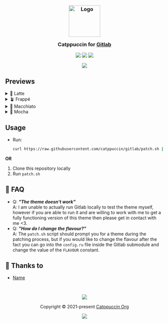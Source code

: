 <h3 align="center">
	<img src="https://raw.githubusercontent.com/catppuccin/catppuccin/main/assets/logos/exports/1544x1544_circle.png" width="100" alt="Logo"/><br/>
	<img src="https://raw.githubusercontent.com/catppuccin/catppuccin/main/assets/misc/transparent.png" height="30" width="0px"/>
	Catppuccin for <a href="https://gitlab.com/gitlab-org/gitlab">Gitlab</a>
	<img src="https://raw.githubusercontent.com/catppuccin/catppuccin/main/assets/misc/transparent.png" height="30" width="0px"/>
</h3>

<p align="center">
	<a href="https://github.com/catppuccin/gitlab/stargazers"><img src="https://img.shields.io/github/stars/catppuccin/gitlab?colorA=363a4f&colorB=b7bdf8&style=for-the-badge"></a>
	<a href="https://github.com/catppuccin/gitlab/issues"><img src="https://img.shields.io/github/issues/catppuccin/gitlab?colorA=363a4f&colorB=f5a97f&style=for-the-badge"></a>
	<a href="https://github.com/catppuccin/gitlab/contributors"><img src="https://img.shields.io/github/contributors/catppuccin/gitlab?colorA=363a4f&colorB=a6da95&style=for-the-badge"></a>
</p>

<p align="center">
	<img src="https://raw.githubusercontent.com/catppuccin/gitlab/main/assets/previews/preview.webp"/>
</p>

## Previews

<details>
<summary>🌻 Latte</summary>
<img src="https://raw.githubusercontent.com/catppuccin/gitlab/main/assets/previews/latte.webp"/>
</details>
<details>
<summary>🪴 Frappé</summary>
<img src="https://raw.githubusercontent.com/catppuccin/gitlab/main/assets/previews/frappe.webp"/>
</details>
<details>
<summary>🌺 Macchiato</summary>
<img src="https://raw.githubusercontent.com/catppuccin/gitlab/main/assets/previews/macchiato.webp"/>
</details>
<details>
<summary>🌿 Mocha</summary>
<img src="https://raw.githubusercontent.com/catppuccin/gitlab/main/assets/previews/mocha.webp"/>
</details>

## Usage
- Run:
    ```bash 
    curl https://raw.githubusercontent.com/catppuccin/gitlab/patch.sh | sh
    ```

**OR**

1. Clone this repository locally
2. Run `patch.sh`

<!-- this section is optional -->
## 🙋 FAQ

-	Q: **_"The theme doesn't work"_**\
	A: I am unable to actually run Gitlab locally to test the theme myself, however if you are able to run it and are willing to work with me to get a fully functioning version of this theme then please get in contact with me <3.
-   Q: **_"How do I change the flavour?"_**\
    A: The `patch.sh` script should prompt you for a theme during the patching process, but if you would like to change the flavour after the fact you can go into the `config.ru` file inside the Gitlab submodule and change the value of the `FLAVOUR` constant.

## 💝 Thanks to

- [Name](https://garfunkles.space)

&nbsp;

<p align="center">
	<img src="https://raw.githubusercontent.com/catppuccin/catppuccin/main/assets/footers/gray0_ctp_on_line.svg?sanitize=true" />
</p>

<p align="center">
	Copyright &copy; 2021-present <a href="https://github.com/catppuccin" target="_blank">Catppuccin Org</a>
</p>

<p align="center">
	<a href="https://github.com/catppuccin/gitlab/blob/main/LICENSE"><img src="https://img.shields.io/static/v1.svg?style=for-the-badge&label=License&message=MIT&logoColor=d9e0ee&colorA=363a4f&colorB=b7bdf8"/></a>
</p>
